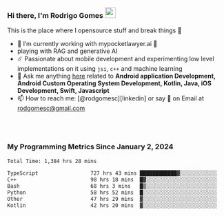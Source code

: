 
### Hi there, I'm Rodrigo Gomes <img src="https://media.giphy.com/media/hvRJCLFzcasrR4ia7z/giphy.gif" width="25px">
This is the place where I opensource stuff and break things 🤣
- 🔭 I’m currently working with mypocketlawyer.ai 💜
- playing with RAG and generative AI
- ☄️ Passionate about mobile development and experimenting low level implementations on it using `jsi`, `c++` and machine learning
- 💬 Ask me anything [here](https://github.com/rodgomesc/rodgomesc/issues) related to <b>Android application Development, Android Custom Operating System Development, Kotlin, Java, iOS Development, Swift, Javascript</b>
- 📫 How to reach me: [@rodgomesc][linkedin] or say 👋 on Email at [rodgomesc@gmail.com](mailto:rodgomesc@gmail.com)


<br/>

<!-- 
<picture>
  <img src="/github-metrics.svg" alt="Metrics">
</picture>
-->

</br>

### My Programming Metrics Since January 2, 2024 


<!--START_SECTION:waka-->

```txt
Total Time: 1,384 hrs 28 mins

TypeScript                 727 hrs 43 mins ████████████▓░░░░░░░░░░░░   50.82 %
C++                        98 hrs 18 mins  █▓░░░░░░░░░░░░░░░░░░░░░░░   06.87 %
Bash                       68 hrs 3 mins   █▒░░░░░░░░░░░░░░░░░░░░░░░   04.75 %
Python                     58 hrs 52 mins  █░░░░░░░░░░░░░░░░░░░░░░░░   04.11 %
Other                      47 hrs 29 mins  ▓░░░░░░░░░░░░░░░░░░░░░░░░   03.32 %
Kotlin                     42 hrs 20 mins  ▓░░░░░░░░░░░░░░░░░░░░░░░░   02.96 %
```

<!--END_SECTION:waka-->
